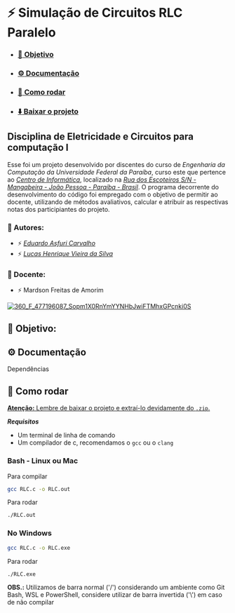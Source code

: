 # :zap: Simulação de Circuitos RLC Paralelo

- ### [:dart: Objetivo](#dart-objetivo-1)
- ### [:gear: Documentação](#gear-documentação-1)
- ### [:wrench: Como rodar](#wrench-como-rodar-1)
- ### [:arrow_down: Baixar o projeto](https://github.com/Asfuri/Projeto-RLC-Paralelo/archive/refs/heads/main.zip)

## Disciplina de Eletricidade e Circuitos para computação I

Esse foi um projeto desenvolvido por discentes do curso de *Engenharia da Computação da Universidade Federal da Paraíba*, curso este que pertence ao *[Centro de Informática](http://ci.ufpb.br/)*, localizado na *[Rua dos Escoteiros S/N - Mangabeira - João Pessoa - Paraíba - Brasil](https://g.co/kgs/xobLzCE)*. O programa decorrente do desenvolvimento do código foi empregado com o objetivo de permitir ao docente, utilizando de métodos avaliativos, calcular e atribuir as respectivas notas dos participiantes do projeto. 

### :battery: Autores:

-  :zap:  *[Eduardo Asfuri Carvalho](https://github.com/Asfuri)*
-  :zap:  *[Lucas Henrique Vieira da Silva](https://github.com/hvslucas)*

###  :battery: Docente:

-  	:zap: Mardson Freitas de Amorim

[![360_F_477196087_Sopm1X0RnYmYYNHbJwiFTMhxGPcnki0S](https://github.com/user-attachments/assets/89d8d7dd-6977-4e5d-9de5-c100b286af56)](#zap-simulação-de-circuitos-rlc-paralelo)

## :dart: Objetivo:


## :gear: Documentação
Dependências


## :wrench: Como rodar

[**Atenção:** Lembre de baixar o projeto e extraí-lo devidamente do `.zip`.](#zap-simulação-de-circuitos-rlc-paralelo)

***Requisitos***
- Um terminal de linha de comando
- Um compilador de c, recomendamos o `gcc` ou o `clang`

### Bash - Linux ou Mac

Para compilar

```sh
gcc RLC.c -o RLC.out
```

Para rodar

```sh
./RLC.out
```

### No Windows

```sh
gcc RLC.c -o RLC.exe
```

Para rodar

```sh
./RLC.exe
```

**OBS.:** Utilizamos de barra normal ('/') considerando um ambiente como Git Bash, WSL e PowerShell, considere utilizar de barra invertida ('\\') em caso de não compilar
